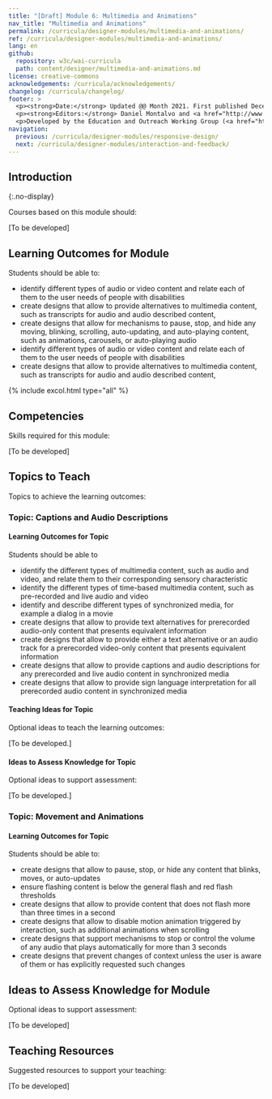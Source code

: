 ```yaml
---
title: "[Draft] Module 6: Multimedia and Animations"
nav_title: "Multimedia and Animations"
permalink: /curricula/designer-modules/multimedia-and-animations/
ref: /curricula/designer-modules/multimedia-and-animations/
lang: en
github:
  repository: w3c/wai-curricula
  path: content/designer/multimedia-and-animations.md
license: creative-commons
acknowledgements: /curricula/acknowledgements/
changelog: /curricula/changelog/
footer: >
  <p><strong>Date:</strong> Updated @@ Month 2021. First published December 2019. CHANGELOG</p>
  <p><strong>Editors:</strong> Daniel Montalvo and <a href="http://www.w3.org/People/shadi/">Shadi Abou-Zahra</a>. Contributors: <a href="https://www.w3.org/WAI/EO/EOWG-members">EOWG Participants</a>. ACKNOWLEDGEMENTS lists contributors and credits.</p>
  <p>Developed by the Education and Outreach Working Group (<a href="http://www.w3.org/WAI/EO/">EOWG</a>). Developed with support from the <a href="https://www.w3.org/WAI/about/projects/wai-guide/">WAI-Guide Project</a> funded by the European Commission (EC) under the Horizon 2020 program (Grant Agreement 822245).</p>
navigation:
  previous: /curricula/designer-modules/responsive-design/
  next: /curricula/designer-modules/interaction-and-feedback/
---
```


## Introduction
{:.no-display}

Courses based on this module should:

[To be developed]

## Learning Outcomes for Module

Students should be able to:

* identify  different types of audio or video content and relate each of them to the user needs of people with disabilities
* create designs that allow to provide alternatives to multimedia content, such as transcripts for audio and audio described content,
* create designs that allow for mechanisms to pause, stop, and hide any moving, blinking, scrolling, auto-updating, and auto-playing content, such as animations, carousels, or auto-playing audio
* identify  different types of audio or video content and relate each of them to the user needs of people with disabilities
* create designs that allow to provide alternatives to multimedia content, such as transcripts for audio and audio described content,

{% include excol.html type="all" %}

## Competencies

Skills required for this module:

[To be developed]

## Topics to Teach

Topics to achieve the learning outcomes:

### Topic: Captions and Audio Descriptions

#### Learning Outcomes for Topic

Students should be able to

* identify the different types of multimedia content, such as audio and video, and relate them to their corresponding sensory characteristic
* identify the different types of time-based multimedia content, such as pre-recorded and live audio and video
* identify and describe different types of synchronized media, for example a dialog in a movie
* create designs that allow to provide text alternatives for prerecorded audio-only content that presents equivalent information
* create designs that allow to provide either a text alternative or an audio track for a prerecorded video-only content that presents equivalent information
* create designs that allow to provide captions and audio descriptions for any prerecorded and live audio content in synchronized media
* create designs that allow to provide sign language interpretation for all prerecorded audio content in synchronized media

#### Teaching Ideas for Topic

Optional ideas to teach the learning outcomes:

[To be developed.]

#### Ideas to Assess Knowledge for Topic

Optional ideas to support assessment:

[To be developed.]

### Topic: Movement and Animations

#### Learning Outcomes for Topic

Students should be able to:

* create designs that allow to pause, stop, or hide any content that blinks, moves, or auto-updates
* ensure flashing content is below the general flash and red flash thresholds
* create designs that allow to provide content that does not flash more than three times in a second
* create designs that allow to disable motion animation triggered by interaction, such as additional animations when scrolling
* create designs that support mechanisms to stop or control the volume of any audio that plays automatically for more than 3 seconds
* create designs that prevent changes of context unless the user is aware of them or has explicitly requested such changes

## Ideas to Assess Knowledge for Module

Optional ideas to support assessment:

[To be developed]

## Teaching Resources

Suggested resources to support your teaching:

[To be developed]
